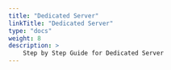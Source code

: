 ```yaml
---
title: "Dedicated Server"
linkTitle: "Dedicated Server"
type: "docs"
weight: 8
description: >
    Step by Step Guide for Dedicated Server
---
```

